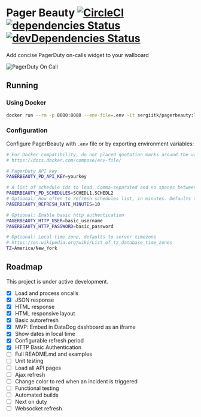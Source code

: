 # Pager Beauty [![CircleCI](https://circleci.com/gh/sergii-tkachenko/pagerbeauty/tree/master.svg?style=svg)](https://circleci.com/gh/sergii-tkachenko/pagerbeauty/tree/master) [![dependencies Status](https://david-dm.org/sergii-tkachenko/pagerbeauty/status.svg)](https://david-dm.org/sergii-tkachenko/pagerbeauty) [![devDependencies Status](https://david-dm.org/sergii-tkachenko/pagerbeauty/dev-status.svg)](https://david-dm.org/sergii-tkachenko/pagerbeauty?type=dev)

Add concise PagerDuty on-calls widget to your wallboard

![PagerDuty On Call](https://user-images.githubusercontent.com/672669/46779296-1e233100-cce5-11e8-897c-b60f935e3ca8.png)

## Running
### Using Docker

```sh
docker run --rm -p 8080:8080 --env-file=.env -it sergiitk/pagerbeauty:latest
```

### Configuration

Configure PagerBeauty with `.env` file or by exporting environment variables:

```sh
# For Docker compatibility, do not placed quotation marks around the values.
# https://docs.docker.com/compose/env-file/

# PagerDuty API key
PAGERBEAUTY_PD_API_KEY=yourkey

# A list of schedule ids to load. Comma-separated and no spaces between.
PAGERBEAUTY_PD_SCHEDULES=SCHEDL1,SCHEDL2
# Optional: How often to refresh schedules list, in minutes. Defaults to 10.
PAGERBEAUTY_REFRESH_RATE_MINUTES=10

# Optional: Enable basic http authentication
PAGERBEAUTY_HTTP_USER=basic_username
PAGERBEAUTY_HTTP_PASSWORD=basic_password

# Optional: Local time zone, defaults to server timezone
# https://en.wikipedia.org/wiki/List_of_tz_database_time_zones
TZ=America/New_York
```

## Roadmap

This project is under active development.

- [x] Load and process oncalls
- [x] JSON response
- [x] HTML response
- [x] HTML responsive layout
- [x] Basic autorefresh
- [x] MVP: Embed in DataDog dashboard as an iframe
- [x] Show dates in local time
- [x] Configurable refresh period
- [x] HTTP Basic Authentication
- [ ] Full README.md and examples
- [ ] Unit testing
- [ ] Load all API pages
- [ ] Ajax refresh
- [ ] Change color to red when an incident is triggered
- [ ] Functional testing
- [ ] Automated builds
- [ ] Next on duty
- [ ] Websocket refresh
